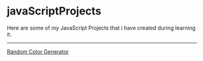 # javaScriptProjects
Here are some of my JavaScript Projects that i have created during learning it.
<hr>
<a href="/randomBackgroundColor">Random Color Generator</a>
